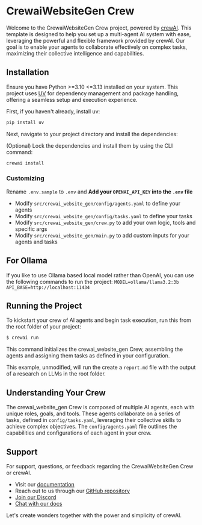 # CrewaiWebsiteGen Crew

Welcome to the CrewaiWebsiteGen Crew project, powered by [crewAI](https://crewai.com). This template is designed to help you set up a multi-agent AI system with ease, leveraging the powerful and flexible framework provided by crewAI. Our goal is to enable your agents to collaborate effectively on complex tasks, maximizing their collective intelligence and capabilities.

## Installation

Ensure you have Python >=3.10 <=3.13 installed on your system. This project uses [UV](https://docs.astral.sh/uv/) for dependency management and package handling, offering a seamless setup and execution experience.

First, if you haven't already, install uv:

```bash
pip install uv
```

Next, navigate to your project directory and install the dependencies:

(Optional) Lock the dependencies and install them by using the CLI command:
```bash
crewai install
```
### Customizing
Rename `.env.sample` to `.env` and 
**Add your `OPENAI_API_KEY` into the `.env` file**

- Modify `src/crewai_website_gen/config/agents.yaml` to define your agents
- Modify `src/crewai_website_gen/config/tasks.yaml` to define your tasks
- Modify `src/crewai_website_gen/crew.py` to add your own logic, tools and specific args
- Modify `src/crewai_website_gen/main.py` to add custom inputs for your agents and tasks

## For Ollama
If you like to use Ollama based local model rather than OpenAI, you can use the following commands to run the project:
    ```MODEL=ollama/llama3.2:3b
    API_BASE=http://localhost:11434```

## Running the Project

To kickstart your crew of AI agents and begin task execution, run this from the root folder of your project:

```bash
$ crewai run
```

This command initializes the crewai_website_gen Crew, assembling the agents and assigning them tasks as defined in your configuration.

This example, unmodified, will run the create a `report.md` file with the output of a research on LLMs in the root folder.

## Understanding Your Crew

The crewai_website_gen Crew is composed of multiple AI agents, each with unique roles, goals, and tools. These agents collaborate on a series of tasks, defined in `config/tasks.yaml`, leveraging their collective skills to achieve complex objectives. The `config/agents.yaml` file outlines the capabilities and configurations of each agent in your crew.

## Support

For support, questions, or feedback regarding the CrewaiWebsiteGen Crew or crewAI.
- Visit our [documentation](https://docs.crewai.com)
- Reach out to us through our [GitHub repository](https://github.com/joaomdmoura/crewai)
- [Join our Discord](https://discord.com/invite/X4JWnZnxPb)
- [Chat with our docs](https://chatg.pt/DWjSBZn)

Let's create wonders together with the power and simplicity of crewAI.
